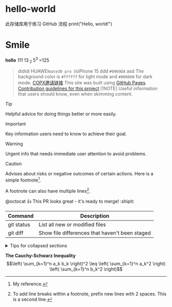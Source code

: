 # hello-world
此存储库用于练习 GitHub 流程
print("Hello, world!")
# Smile
**hello**
_111_
13<sub> 2 </sub>
5<sup>3 </sup>=125
>dididi
HUAWEI`mate30 pro 5G`iPhone 15
ddd
>`#0969DA`
>asd
The background color is `#ffffff` for light mode and `#000000` for dark mode.
[COPX邀请链接](https://discord.gg/copx)
This site was built using [GitHub Pages](https://pages.github.com/).
[Contribution guidelines for this project](docs/CONTRIBUTING.md)
> [!NOTE]
> Useful information that users should know, even when skimming content.

> [!TIP]
> Helpful advice for doing things better or more easily.

> [!IMPORTANT]
> Key information users need to know to achieve their goal.

> [!WARNING]
> Urgent info that needs immediate user attention to avoid problems.

> [!CAUTION]
> Advises about risks or negative outcomes of certain actions.
Here is a simple footnote[^1].

A footnote can also have multiple lines[^2].

[^1]: My reference.
[^2]: To add line breaks within a footnote, prefix new lines with 2 spaces.
  This is a second line.

@octocat :+1: This PR looks great - it's ready to merge! :shipit:

<!-- 该内容不会出现在渲染的 Markdown 中 -->
| Command | Description |
| --- | --- |
| git status | List all new or modified files |
| git diff | Show file differences that haven't been staged |

<details>

<summary>Tips for collapsed sections</summary>

### You can add a header

You can add text within a collapsed section. 

You can add an image or a code block, too.

```ruby
   puts "Hello World"
```

</details>

**The Cauchy-Schwarz Inequality**
$$\left( \sum_{k=1}^n a_k b_k \right)^2 \leq \left( \sum_{k=1}^n a_k^2 \right) \left( \sum_{k=1}^n b_k^2 \right)$$
